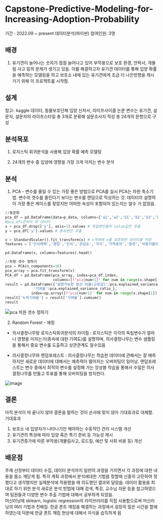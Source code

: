 # Capstone-Predictive-Modeling-for-Increasing-Adoption-Probability
기간 : 2022.09 ~ present
데이터분석(파이썬)
참여인원: 3명

## 배경
1. 유기견이 늘어나는 숫자가 점점 늘어나고 있어 부작용으로 보호 환경, 안락사, 개물림 사고 등의 문제가 생기고 있음. 이를 해결하고자 유기견 데이터를 통해 입양 확률을 예측하는 모델링을 하고 보호소 내에 있는 유기견에게 조금 더 나은방향을 제시가기 위해 이 프로젝트를 시작함.

## 설계
참고- kaggle 데이터, 동물보호단체 입양 신처서, 라이프사이클 논문
변수는 유기견, 설문자, 설문자의 라이프스타일 총 3개로 분류해 설문조사지 작성
총 24개의 문항으로 구성
## 분석목포
1. 로지스틱 휘귀분석을 사용해 입양 확률 예측 모델링

2. 24개의 변수 중 입양에 영향을 가장 크게 미치는 변수 분석

## 분석
1. PCA - 변수를 줄일 수 있는 가장 좋은 방법으로 PCA를 실시
PCA는 차원 축소기법.  변수의 갯수를 줄인다기 보다는 변수를 랜덤으로 믹싱하는 것. 데이터의 설명력이 가장 좋은 케이스를 찾았지만 어떠한 속성이 포함되어 있는지는 알수 가 없었음.
```Python
//표준화 
pca_df = pd.DataFrame(data=p_data, columns=['a1','a2','b1','b2','b3','b4','b5','b6','b7', 'c1','c2','c3','c4','c5','c6','c7','c8','c9', 'y'])
#pca_df=전처리 후 데이터 
x = pca_df.drop(['y'], axis=1).values # 독립변인들의 value값만 추출
y = pca_df['y'].values # 종속변인 추출

x = StandardScaler().fit_transform(x) # x객체에 x를 표준화한 데이터를 저장
features = ['인식매체','경험','인식','관심도','지식','가족동의','환경','비용지불의사','정부지원정책','성별','중성화','나이','털길이','품종','색상','크기','성격','공고기간']

pd.DataFrame(x, columns=features).head()
```
```Python
//차원 갯수 정하기
pca = PCA(n_components=18)
pca_array = pca.fit_transform(x)
PCA_df = pd.DataFrame(pca_array, index=pca_df.index,
                      columns=[f"pca{num+1}" for num in range(x.shape[1])])
result = pd.DataFrame({'설명가능한 분산 비율(고윳값)':pca.explained_variance_,
             '기여율':pca.explained_variance_ratio_},
            index=np.array([f"pca{num+1}" for num in range(x.shape[1])]))
result['누적기여율'] = result['기여율'].cumsum()
result
```
![pca 차원 갯수 정하기](https://user-images.githubusercontent.com/107994727/204129262-52b58da1-ab18-45da-a5ff-cc15a070c378.png)


2. Random Forest - 예정
- 의사결정나무랑 로지스틱회귀분석의 차이점
: 로지스틱은 각각의 독립변수가 얼마나 영향을 미치는가(종속에 대한 기여도)를 설명하며, 의사결정나무는 변수 샘플링을 통해서 중요 변수를 도출하고 상관관계도 알수있음

- 의사결정나무와 랜덤포레스트
: 의사결정나무는 학습한 데이터에 관해서는 잘 예측하지만 새로운 데이터에 대해서는 예측력이 떨어지는 오버피팅이 일어남. 랜덤포레스트는 변수 중에서 최적의 변수를 설정해 가는 앙상블 학습을 통해서 수많은 의사결정나무를 만들고 투표를 통해 오버피팅을 방지한다. 
 
![image](https://user-images.githubusercontent.com/107994727/204741584-dd03ce81-54a9-40ac-8ba9-ab4dec2fc3b7.png)


## 결론 
아직 분석이 따 끝나지 않아 결론을 말하는 것이 순서에 맞지 않아 기대효과로 대체함.
기대효과
1. 보호소 내 입양자가 나타나기만 해야하는 수동적인 관리 시스템 개선
2. 유기견의 특성에 따라 입양 혹은 특기 준비 등 가능성 제시
3. 유기견증가에 따른 부작용(개물림사고, 로드킬, 예산 및 사회 비용 등) 개선

## 배운점
 주제 선정부터 데이터 수집, 데이터 분석까지 일련의 과정을 거치면서 각 과정에 대한 내용을 몸소 깨닫게 됨. 특히 계획 과정에서 분석에대한 기법을 정할때 신중히 고민하여 정했다고 생각했지만 실제분석에 적용했을 때 의도했던 결과와 달랐음. 데이터 활용을 최대로 하기 위한 분석 새로운 분석 방법에 대해 검색, 특강, 교수님 자문 등을 참고하였으며 팀원들과 다양한 변수 추출 기법에 대해서 공부하게 되었음.  
 머신러닝에 sklearn, logistic regression의 라이브러리를 직접 사용함으로써 머신러닝의 여러 기법과 친해짐.
 한글 폰트 깨짐을 해결하는 과정에서 굉장히 많은 시간을 할애하였는데 덕분에 한글 폰트 깨짐 현상에 대해서 지식을 습득하게 됨




